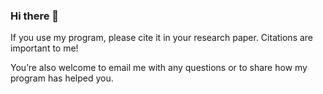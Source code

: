 ### Hi there 👋
If you use my program, please cite it in your research paper. Citations are important to me!

You’re also welcome to email me with any questions or to share how my program has helped you.

<!--
**chenxin199261/chenxin199261** is a ✨ _special_ ✨ repository because its `README.md` (this file) appears on your GitHub profile.

Here are some ideas to get you started:

- 🔭 I’m currently working on ...
- 🌱 I’m currently learning ...
- 👯 I’m looking to collaborate on ...
- 🤔 I’m looking for help with ...
- 💬 Ask me about ...
- 📫 How to reach me: ...
- 😄 Pronouns: ...
- ⚡ Fun fact: ...

### 🌱 The language I use
[![Top Langs](https://github-readme-stats.vercel.app/api/top-langs/?username=chenxin199261&layout=compact)](https://github.com/chenxin199261)
-->


